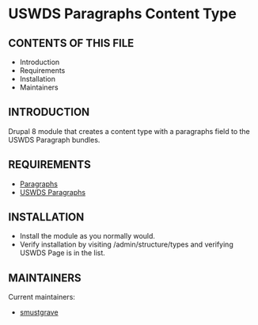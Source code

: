 # USWDS Paragraphs Content Type

CONTENTS OF THIS FILE
---------------------

* Introduction
* Requirements
* Installation
* Maintainers


INTRODUCTION
------------

Drupal 8 module that creates a content type with a paragraphs field to the USWDS Paragraph bundles.


REQUIREMENTS
------------

* [Paragraphs](https://www.drupal.org/project/paragraphs)
* [USWDS Paragraphs](https://www.drupal.org/project/uswds_paragraph_components)


INSTALLATION
------------

* Install the module as you normally would.
* Verify installation by visiting /admin/structure/types and
  verifying USWDS Page is in the list.


MAINTAINERS
-----------

Current maintainers:
* [smustgrave](https://www.drupal.org/u/smustgrave)
